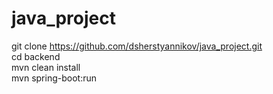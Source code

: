 # java_project

git clone https://github.com/dsherstyannikov/java_project.git  
cd backend  
mvn clean install  
mvn spring-boot:run  
